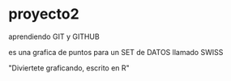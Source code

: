 # proyecto2
aprendiendo GIT y GITHUB


es una grafica de puntos para un SET de DATOS llamado SWISS

"Diviertete graficando, escrito en R"